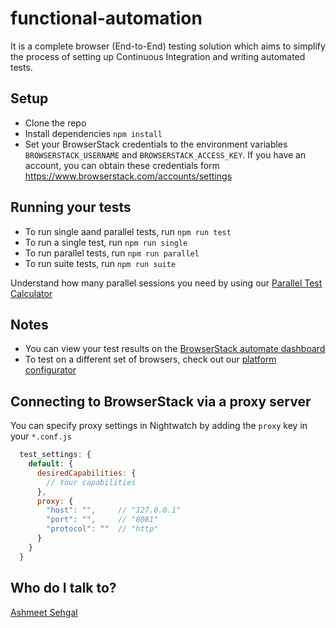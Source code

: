 # functional-automation
It is a complete browser (End-to-End) testing solution which aims to simplify the process of setting up Continuous Integration and writing automated tests.

## Setup
* Clone the repo
* Install dependencies `npm install`
* Set your BrowserStack credentials to the environment variables `BROWSERSTACK_USERNAME` and `BROWSERSTACK_ACCESS_KEY`. If you have an account, you can obtain these credentials form https://www.browserstack.com/accounts/settings

## Running your tests
- To run single aand parallel tests, run `npm run test`
- To run a single test, run `npm run single`
- To run parallel tests, run `npm run parallel`
- To run suite tests, run `npm run suite`

 Understand how many parallel sessions you need by using our [Parallel Test Calculator](https://www.browserstack.com/automate/parallel-calculator?ref=github)

## Notes
* You can view your test results on the [BrowserStack automate dashboard](https://www.browserstack.com/automate)
* To test on a different set of browsers, check out our [platform configurator](https://www.browserstack.com/automate/node#setting-os-and-browser)

## Connecting to BrowserStack via a proxy server
You can specify proxy settings in Nightwatch by adding the `proxy` key in your `*.conf.js` 

```javascript
  test_settings: {
    default: {
      desiredCapabilities: {
        // Your capabilities
      },
      proxy: {
        "host": "",     // "127.0.0.1"
        "port": "",     // "8081"
        "protocol": ""  // "http"
      }
    }
  }
```
  
## Who do I talk to?
[Ashmeet Sehgal](https://www.linkedin.com/in/ashmeetsehgal)
